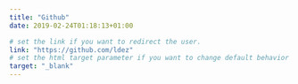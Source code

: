```yaml
---
title: "Github"
date: 2019-02-24T01:18:13+01:00

# set the link if you want to redirect the user.
link: "https://github.com/ldez"
# set the html target parameter if you want to change default behavior
target: "_blank"
---
```

